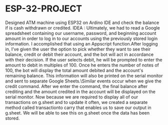 # ESP-32-PROJECT
 Designed ATM machine using ESP32 on Ardino IDE and check the balance if is cash withdrawn or credited.
 IDEA : Ultimately, we had to read a Google spreadsheet containing our username, password, and beginning account amount in order to log in to our accounts using the previously stored login information. I accomplished that using an Appscript function.After logging in, I've given the user the option to pick whether they want to see their balance, credit or debit their account, and the bot will act in accordance with their decision. If the user selects debit, he will be prompted to enter the amount to debit in multiples of 100. Once he enters the number of notes of 100, the bot will display the total amount debited and the account's remaining balance. This information will also be printed on the serial monitor and sent to separate Google Sheets.\\Similar events occur when we give the credit command. After we enter the command, the final balance after crediting and the amount credited in the account will be displayed on the serial monitor. Now because we are required to display all of our transactions on g.sheet and to update it often, we created a separate method called transactionto carry that enables us to save our output in g.sheet. We will be able to see this on g.sheet once the data has been stored.
